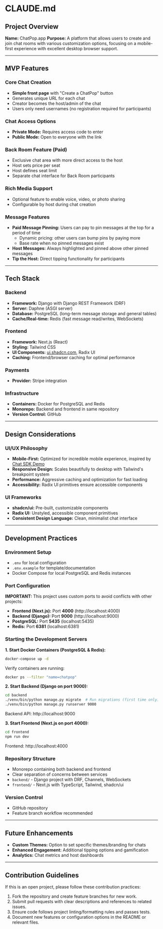 # CLAUDE.md

## Project Overview

**Name:** ChatPop.app
**Purpose:** A platform that allows users to create and join chat rooms with various customization options, focusing on a mobile-first experience with excellent desktop browser support.

---

## MVP Features

### Core Chat Creation
- **Simple front page** with "Create a ChatPop" button
- Generates unique URL for each chat
- Creator becomes the host/admin of the chat
- Users only need usernames (no registration required for participants)

### Chat Access Options
- **Private Mode:** Requires access code to enter
- **Public Mode:** Open to everyone with the link

### Back Room Feature (Paid)
- Exclusive chat area with more direct access to the host
- Host sets price per seat
- Host defines seat limit
- Separate chat interface for Back Room participants

### Rich Media Support
- Optional feature to enable voice, video, or photo sharing
- Configurable by host during chat creation

### Message Features
- **Paid Message Pinning:** Users can pay to pin messages at the top for a period of time
  - Dynamic pricing: other users can bump pins by paying more
  - Base rate when no pinned messages exist
- **Host Messages:** Always highlighted and pinned above other pinned messages
- **Tip the Host:** Direct tipping functionality for participants

---

## Tech Stack

### Backend
- **Framework:** Django with Django REST Framework (DRF)
- **Server:** Daphne (ASGI server)
- **Database:** PostgreSQL (long-term message storage and general tables)
- **Cache/Real-time:** Redis (fast message read/writes, WebSockets)

### Frontend
- **Framework:** Next.js (React)
- **Styling:** Tailwind CSS
- **UI Components:** [ui.shadcn.com](https://ui.shadcn.com), Radix UI
- **Caching:** Frontend/browser caching for optimal performance

### Payments
- **Provider:** Stripe integration

### Infrastructure
- **Containers:** Docker for PostgreSQL and Redis
- **Monorepo:** Backend and frontend in same repository
- **Version Control:** GitHub

---

## Design Considerations

### UI/UX Philosophy
- **Mobile-First:** Optimized for incredible mobile experience, inspired by [Chat SDK Demo](https://demo.chat-sdk.dev/)
- **Responsive Design:** Scales beautifully to desktop with Tailwind's breakpoint system
- **Performance:** Aggressive caching and optimization for fast loading
- **Accessibility:** Radix UI primitives ensure accessible components

### UI Frameworks
- **shadcn/ui:** Pre-built, customizable components
- **Radix UI:** Unstyled, accessible component primitives
- **Consistent Design Language:** Clean, minimalist chat interface

---

## Development Practices

### Environment Setup
- `.env` for local configuration
- `.env.example` for template/documentation
- Docker Compose for local PostgreSQL and Redis instances

### Port Configuration
**IMPORTANT:** This project uses custom ports to avoid conflicts with other projects:
- **Frontend (Next.js):** Port **4000** (http://localhost:4000)
- **Backend (Django):** Port **9000** (http://localhost:9000)
- **PostgreSQL:** Port **5435** (localhost:5435)
- **Redis:** Port **6381** (localhost:6381)

### Starting the Development Servers

**1. Start Docker Containers (PostgreSQL & Redis):**
```bash
docker-compose up -d
```

Verify containers are running:
```bash
docker ps --filter "name=chatpop"
```

**2. Start Backend (Django on port 9000):**
```bash
cd backend
./venv/bin/python manage.py migrate  # Run migrations (first time only)
./venv/bin/python manage.py runserver 9000
```

Backend API: http://localhost:9000

**3. Start Frontend (Next.js on port 4000):**
```bash
cd frontend
npm run dev
```

Frontend: http://localhost:4000

### Repository Structure
- Monorepo containing both backend and frontend
- Clear separation of concerns between services
- `backend/` - Django project with DRF, Channels, WebSockets
- `frontend/` - Next.js with TypeScript, Tailwind, shadcn/ui

### Version Control
- GitHub repository
- Feature branch workflow recommended

---

## Future Enhancements
- **Custom Themes:** Option to set specific themes/branding for chats
- **Enhanced Engagement:** Additional tipping options and gamification
- **Analytics:** Chat metrics and host dashboards

---

## Contribution Guidelines
If this is an open project, please follow these contribution practices:
1. Fork the repository and create feature branches for new work.
2. Submit pull requests with clear descriptions and references to related issues.
3. Ensure code follows project linting/formatting rules and passes tests.
4. Document new features or configuration options in the README or relevant files. 
